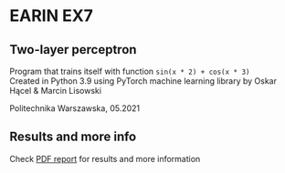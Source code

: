 # EARIN EX7
## Two-layer perceptron  
Program that trains itself with function ```sin(x * 2) + cos(x * 3)```  
Created in Python 3.9 using PyTorch machine learning library by Oskar Hącel & Marcin Lisowski  

Politechnika Warszawska, 05.2021

## Results and more info
Check [PDF report](https://github.com/KlivenPL/EARIN_EX7/releases/download/1.0/EARIN_EX7_Oskar_Hacel_Marcin_Lisowski.pdf) for results and more information

